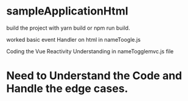 # sampleApplicationHtml

build the project with yarn build or npm run build.

worked basic event Handler on html in nameToogle.js

Coding the Vue Reactivity Understanding in nameTogglemvc.js file

# Need to Understand the Code and Handle the edge cases.
